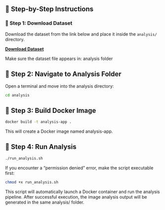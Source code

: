## 🧾 Step-by-Step Instructions

### 🧩 Step 1: Download Dataset
Download the dataset from the link below and place it inside the `analysis/` directory.

**[Download Dataset](https://drive.google.com/file/d/1NgWX5YfEKbloAKX9l8kUVJFpWFlUO8UT/view?usp=sharing)**

Make sure the dataset file appears in: analysis folder

## 🧭 Step 2: Navigate to Analysis Folder
Open a terminal and move into the analysis directory:

```bash
cd analysis
```
## 🧭 Step 3: Build Docker Image
```bash
docker build -t analysis-app .
```
This will create a Docker image named analysis-app.

## 🧭 Step 4: Run Analysis
```bash
./run_analysis.sh
```
If you encounter a “permission denied” error, make the script executable first:
```bash
chmod +x run_analysis.sh
```
This script will automatically launch a Docker container and run the analysis pipeline.
After successful execution, the image analysis output will be generated in the same analysis/ folder.